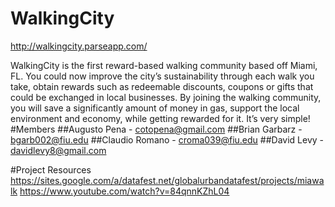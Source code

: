 # WalkingCity 
http://walkingcity.parseapp.com/

WalkingCity is the first reward-based walking community based off  Miami, FL. You could now improve the city’s sustainability through each walk you take, obtain rewards such as redeemable discounts, coupons or gifts that could be exchanged in local businesses. By joining the walking community, you will save a significantly amount of money in gas, support the local environment and economy, while getting rewarded for it.  It’s very simple!
#Members
##Augusto Pena - cotopena@gmail.com
##Brian Garbarz - bgarb002@fiu.edu
##Claudio Romano - croma039@fiu.edu
##David Levy - davidlevy8@gmail.com

#Project Resources
https://sites.google.com/a/datafest.net/globalurbandatafest/projects/miawalk
https://www.youtube.com/watch?v=84qnnKZhL04
